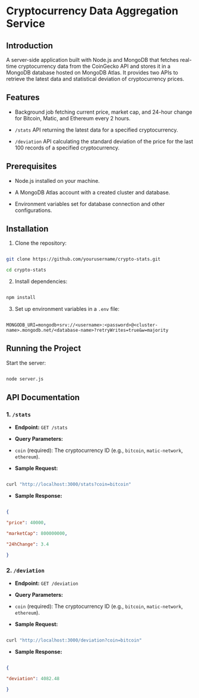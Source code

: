 # Cryptocurrency Data Aggregation Service

## Introduction

A server-side application built with Node.js and MongoDB that fetches real-time cryptocurrency data from the CoinGecko API and stores it in a MongoDB database hosted on MongoDB Atlas. It provides two APIs to retrieve the latest data and statistical deviation of cryptocurrency prices.

## Features

- Background job fetching current price, market cap, and 24-hour change for Bitcoin, Matic, and Ethereum every 2 hours.

- `/stats` API returning the latest data for a specified cryptocurrency.

- `/deviation` API calculating the standard deviation of the price for the last 100 records of a specified cryptocurrency.

## Prerequisites

- Node.js installed on your machine.

- A MongoDB Atlas account with a created cluster and database.

- Environment variables set for database connection and other configurations.

## Installation

1. Clone the repository:

```bash

git clone https://github.com/yourusername/crypto-stats.git

cd crypto-stats

```

2. Install dependencies:

```bash

npm install

```

3. Set up environment variables in a `.env` file:

```

MONGODB_URI=mongodb+srv://<username>:<password>@<cluster-name>.mongodb.net/<database-name>?retryWrites=true&w=majority

```

## Running the Project

Start the server:

```bash

node server.js

```

## API Documentation

### 1. `/stats`

- **Endpoint:** `GET /stats`

- **Query Parameters:**

- `coin` (required): The cryptocurrency ID (e.g., `bitcoin`, `matic-network`, `ethereum`).

- **Sample Request:**

```bash

curl "http://localhost:3000/stats?coin=bitcoin"

```

- **Sample Response:**

```json

{

"price": 40000,

"marketCap": 800000000,

"24hChange": 3.4

}

```

### 2. `/deviation`

- **Endpoint:** `GET /deviation`

- **Query Parameters:**

- `coin` (required): The cryptocurrency ID (e.g., `bitcoin`, `matic-network`, `ethereum`).

- **Sample Request:**

```bash

curl "http://localhost:3000/deviation?coin=bitcoin"

```

- **Sample Response:**

```json

{

"deviation": 4082.48

}

```



